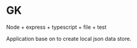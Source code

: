 # GK
Node + express + typescript + file + test

Application base on to create local json data store.


